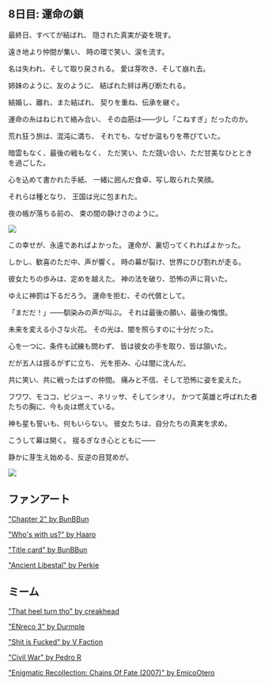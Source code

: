 <!-- title: 運命の鎖 -->

## 8日目: 運命の鎖

最終日、すべてが結ばれ、
隠された真実が姿を現す。

遠き地より仲間が集い、
時の環で笑い、涙を流す。

名は失われ、そして取り戻される。
愛は芽吹き、そして崩れ去。

姉妹のように、友のように、
結ばれた絆は再び断たれる。

結婚し、離れ、また結ばれ、
契りを重ね、伝承を継ぐ。

運命の糸はねじれて絡み合い、
その血筋は――少し「こねすぎ」だったのか。

荒れ狂う旅は、混沌に満ち、
それでも、なぜか温もりを帯びていた。

暗雲もなく、最後の戦もなく、
ただ笑い、ただ競い合い、ただ甘美なひとときを過ごした。

心を込めて書かれた手紙、
一緒に囲んだ食卓、写し取られた笑顔。

それらは種となり、
王国は光に包まれた。

夜の帳が落ちる前の、
束の間の静けさのように。

![](/images-opt/group-photo-opt.webp)

この幸せが、永遠であればよかった。
運命が、裏切ってくれればよかった。

しかし、歓喜のただ中、声が響く。
時の幕が裂け、世界にひび割れが走る。

彼女たちの歩みは、定めを越えた。
神の法を破り、恐怖の声に背いた。

ゆえに神罰は下るだろう。
運命を拒む、その代償として。

「まだだ！」――馴染みの声が叫ぶ。
それは最後の願い、最後の悔恨。

未来を変える小さな火花。
その光は、闇を照らすのに十分だった。

心を一つに、条件も試練も問わず、
皆は彼女の手を取り、皆は頷いた。

だが五人は揺るがずに立ち、
光を拒み、心は闇に沈んだ。

共に笑い、共に戦ったはずの仲間。
痛みと不信、そして恐怖に姿を変えた。

フワワ、モココ、ビジュー、ネリッサ、そしてシオリ。
かつて英雄と呼ばれた者たちの胸に、今も炎は燃えている。

神も星も誓いも、何もいらない。
彼女たちは、自分たちの真実を求め。

こうして幕は開く。
揺るぎなき心とともに――

静かに芽生え始める、反逆の目覚めが。

![](/images-opt/advent-video-opt.webp)

## ファンアート

["Chapter 2" by BunBBun](https://x.com/BunBBun1/status/1922478064446902631)

<!-- calli, ina, kiara, bae, kronii, irys, fuwawa, mococo, nerissa, shiori, bijou, liz, gigi, cecilia, raora -->

["Who's with us?" by Haaro](https://x.com/haaro_69/status/1922034045124223411)

<!-- shiori, bijou, nerissa, fuwawa, mococo -->

["Title card" by BunBBun](https://x.com/BunBBun1/status/1922035596597358999)

<!-- shiori, bijou, nerissa, fuwawa, mococo -->

["Ancient Libestal" by Perkie](https://x.com/PerksJAZZBERI/status/1945950846015119413)

## ミーム

["That heel turn tho" by creakhead](https://x.com/_creakhead/status/1921475227248218432)

<!-- calli, ina, kiara, bae, kronii, irys, fuwawa, mococo, nerissa, shiori, bijou, liz, gigi, cecilia, raora -->

["ENreco 3" by Durmple](https://x.com/DomenikTimm/status/1922039494254997891)

<!-- shiori, bijou, mococo, fuwawa, nerissa -->

["Shit is Fucked" by V Faction](https://x.com/V_Faction/status/1921408701505617974)

<!-- calli, ina, kiara, bae, kronii, irys, fuwawa, mococo, nerissa, shiori, bijou, liz, gigi, cecilia, raora -->

["Civil War" by Pedro R](https://x.com/kingdomheart102/status/1921407412617073035)

<!-- calli, ina, kiara, bae, kronii, irys, fuwawa, mococo, nerissa, shiori, bijou, liz, gigi, cecilia, raora -->

["Enigmatic Recollection: Chains Of Fate (2007)" by EmicoOtero](https://x.com/EmicoOtero/status/1921417355772522542)

<!-- calli, ina, kiara, bae, kronii, irys, fuwawa, mococo, nerissa, shiori, bijou, liz, gigi, cecilia, raora -->
